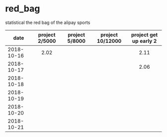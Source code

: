 # red_bag
statistical the red bag of the alipay sports



| date        | project 2/5000    |  project 5/8000  | project 10/12000 |  project get up early 2 |
| --------    | :-----:            | :----:           | :----:         |      :----:              |
| 2018-10-16   |    2.02           |                   |                 |      2.11             |
| 2018-10-17        |               |                  |                 |         2.06           |
| 2018-10-18        |               |                  |                    |                 |
| 2018-10-19        |               |                  |                    |                 |
| 2018-10-20        |               |                  |                    |                 |
| 2018-10-21        |               |                  |                    |                 |
